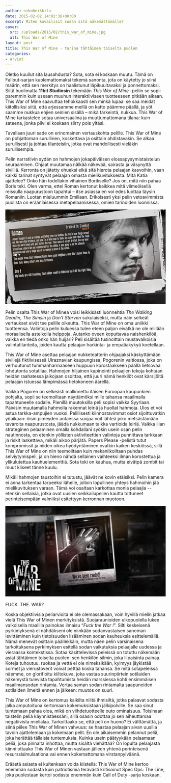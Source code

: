 ```yaml
---
author: nikoheikkila
date: 2015-02-02 14:02:38+00:00
excerpt: Miten kuvailisit sodan sitä näkemättömälle?
cover:
  src: /uploads/2015/02/this_war_of_mine.jpg
  alt: This War of Mine 
layout: post
title: This War of Mine - tarina tähtäimen toiselta puolen
categories:
- Arviot
---
```


Oletko kuullut sitä lausahdusta? Sota, sota ei koskaan muutu. Tämä on Fallout-sarjan kuolemattomaksi tekemä sanonta, jota on käytetty jo siinä määrin, että sen merkitys on haalistunut läpikuultavaksi ja ponnettomaksi. Siitä huolimatta **11bit Studiosin** tekemään _This War of Mine_ -peliin se sopii paremmin kuin useaan muuhun interaktiiviseen tuotteeseen pitkään aikaan. This War of Mine saavuttaa tehokkaasti sen minkä lupaa: se saa meidät kiitollisiksi siitä, että arjessamme meillä on katto päämme päällä, ja yöt saamme nukkua ehjien seinien sisällä – mikä tärkeintä, nukkua. This War of Mine tarkastelee sotaa universaalina ja muuttumattomana tilana: kuin sateena, jonka pilvi ei koskaan siirry pois yltäsi.

Tavallaan juuri sade on erinomainen vertauskohta pelille. This War of Mine on pohjattoman surullinen, koskettava ja osittain ahdistavakin. Se alkaa surullisesti ja johtaa tilanteisiin, jotka ovat mahdollisesti vieläkin surullisempia.

Pelin narratiivin sydän on hahmojen jokapäiväisen elossapysymistaistelun seuraaminen. Ohjaat muutamaa nälkää näkevää, sairasta ja väsynyttä siviiliä. Kerronta on jätetty ohueksi eikä sitä hierota pelaajan kasvoihin, vaan kaikki tarinat syntyvät pelaajan omasta mielikuvituksesta. Mitä Katia ajattelee? Onko hän todellakin vihainen Borikselle? Jos on, mitä niin pahaa Boris teki. Olen varma, ettei Roman kertonut kaikkea mitä viimeöisellä reissulla naapurustoon tapahtui – itse asiassa en voi edes luottaa täysin Romaniin. Luotan mieluummin Emiliaan. Erikoisesti yksi pelin vetoavimmista puolista on eräänlaisessa metapelaamisessa, omien tarinoiden luonnissa.

[![This War of Mine - Roman](/uploads/2015/02/Roman.jpg)](/uploads/2015/02/Roman.jpg)

Pelin osalta This War of Minea voisi leikkisästi luonnehtia _The Walking Deadin_, _The Simsin_ ja _Don’t Starven_ sukulaiseksi, mutta näin selkeät vertaukset eivät tee pelille oikeutta. This War of Mine on oma uniikki tuotteensa. Valintoja pelin kuluessa tulee eteen paljon eivätkä ne ole millään moraalisella asteikolla helppoja. Autanko oveen koputtavaa naishenkilöä, vaikka en tiedä onko hän huijari? Peli sisältää tusinoittain mustavalkoisia valintatilanteita, joiden kautta pelaajan harkinta- ja empatiakykyä koetellaan.

This War of Mine asettaa pelaajan nukketeatterin ohjaajaksi käskyttämään siviilejä fiktiivisessä Ulraznavian kaupungissa, Pogorenin valtiossa, joka on verhoutunut tummanharmaaseen huppuun korostaakseen päällä lietsovaa lohdutonta sotatilaa. Hahmojen hiljainen kapinointi pelaajien tekoja kohtaan heidän raahatessa jalkojaan osoittaa, että juuri nämä henkilöt ovat kärsijöitä pelaajan istuessa lämpimässä tietokoneen äärellä.

Vaikka Pogoren on selkeästi mallinnettu itäisen Euroopan kaupunkien pohjalta, sopii se teemoiltaan näyttämöksi mille tahansa maailmalla tapahtuneelle sodalle. Pienillä muutoksilla peli sopisi vaikka Syyriaan. Päivisin muutamalla hahmolla rakennat leiriä ja huollat hahmoja. Ulos et voi astua tarkka-ampujien vuoksi. Pelillisesti kiinnostavimmat osiot sijoittuvatkin yöaikaan: öisin pimeyden antaessa suojaa voit lähteä joko metsästämään tavaroita naapurustosta, jäädä nukkumaan taikka vartioida leiriä. Vaikka liian strateginen pelaaminen omalla kohdallani syökin usein osan pelin nautinnosta, on etenkin yöllisten aktiviteettien valintoja punnittava tarkkaan ja riskit laskettava, mikäli aikoo pärjätä. Papers Please -pelistä tutut kompromissit ja niiden oikea hyödyntäminen ovatkin kaiken keskiössä, sillä This War of Mine on niin teemoiltaan kuin mekaniikoiltaan puhdas selviytymispeli, ja on hieno nähdä sellainen vaihteeksi ilman korostettua ja ylikulutettua kauhuelementtiä. Sota toki on kauhua, mutta eivätpä zombit tai muut kliseet tänne kuulu.

Mikäli hahmojen taustoihin ei tutustu, jäävät ne kovin etäisiksi. Pelin kamera ei anna tarkentaa tarpeeksi lähelle, jolloin lopullinen yhteys hahmoihin jää mielikuvituksen varaan. Tämä voi osaltaan karkottaa monia pelaajia -- etenkin sellaisia, jotka ovat uusien seikkailupelien kautta tottuneet perinteisempään valmiiksi esitettyyn kerronnan muotoon.

[![This War of Mine - Raided](/uploads/2015/02/raided.jpg)](/uploads/2015/02/raided.jpg)

<div class="pullquote">FUCK. THE. WAR?</div>

Koska objektiivisia peliarvioita ei ole olemassakaan, voin hyvillä mielin jatkaa vielä This War of Minen merkityksistä. Suojaraunioiden ulkopuolella lukee valkoisella maalilla painokas ilmaisu “_Fuck the War !_”. Silti keskeisenä pyrkimyksenä ei nähdäkseni ole niinkään sodanvastaisen sanoman levittäminen kuin tietoisuuden lisääminen sodan kauheuksia esittelemällä. Nämä menevät osittain päällekkäin, mutta näen pelin varsinaisena tarkoituksena pyrkimyksen esitellä sodan vaikutuksia pelaajalle uudessa ja vieraassa kontekstissa. Sotaa käsittelevissä peleissä on totuttu näkemään asiat tähtäimen toiselta puolen: sen henkilön silmin, joka liipaisinta painaa. Koteja tuhoutuu, ruokaa ja vettä ei ole nimeksikään, kylmyys jäykistää sormet ja vierustoverit voivat pettää koska tahansa. Se mitä sotapeleissä näemme, on glorifioitu kiiltokuva, joka vastaa suurinpiirtein sotilaiden näkemystä tulevista tapahtumista heidän marssiessa kohti ensimmäisen maailmansodan rintamia. Vertaa saman sodan rintamalta saapuneiden sotilaiden ilmeitä ennen ja jälkeen: muutos on suuri.

This War of Mine on kertomus kaikilta niiltä ihmisiltä, jotka palaavat sodasta jalka amputoituna kertomaan kokemuksistaan jälkipolville. Se saa sinut tuntemaan pahaa oloa, mikä on viihdetuotteelle outo ominaisuus. Toisinaan taistelin peliä käynnistäessäni, sillä osasin odottaa jo sen aiheuttamaa negatiivista mielialaa. Tarkoittaako se, että peli on huono? Ei välttämättä, ja siinä piilee This War of Minen vahvuus: se haastaa pelaajan aivan uusilla tavoin ajattelemaan ja kokemaan pelit. En ole aikaisemmin pelannut peliä, joka herättää tällaisia tuntemuksia. Kuinka usein päätyykään pelaamaan peliä, joka pinnalta inhottaa, mutta sisältä viehättää? On lopulta pelaajasta kiinni ottaako This War of Minen vastaan jälleen yhtenä perinteisenä resurssisimulaationa vai ennen kokemattomana virstanpylväänä.

Eräästä asiasta ei kuitenkaan voida kiistellä: This War of Mine kertoo enemmän sodasta kuin patriotismia terävästi kritisoinut Spec Ops: The Line, joka puolestaan kertoi sodasta enemmän kuin Call of Duty -sarja koskaan.
